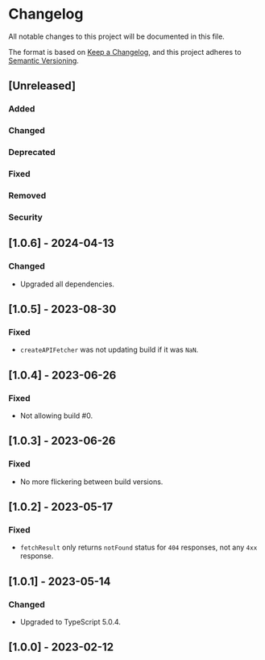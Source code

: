 # Changelog

All notable changes to this project will be documented in this file.

The format is based on [Keep a Changelog](https://keepachangelog.com/en/1.0.0/),
and this project adheres to [Semantic Versioning](https://semver.org/spec/v2.0.0.html).

## [Unreleased]

### Added

### Changed

### Deprecated

### Fixed

### Removed

### Security

## [1.0.6] - 2024-04-13

### Changed

-   Upgraded all dependencies.

## [1.0.5] - 2023-08-30

### Fixed

-   `createAPIFetcher` was not updating build if it was `NaN`.

## [1.0.4] - 2023-06-26

### Fixed

-   Not allowing build #0.

## [1.0.3] - 2023-06-26

### Fixed

-   No more flickering between build versions.

## [1.0.2] - 2023-05-17

### Fixed

-   `fetchResult` only returns `notFound` status for `404` responses, not any `4xx` response.

## [1.0.1] - 2023-05-14

### Changed

-   Upgraded to TypeScript 5.0.4.

## [1.0.0] - 2023-02-12
